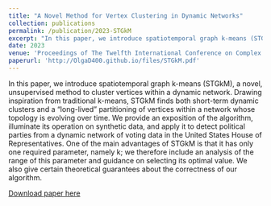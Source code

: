 ```yaml
---
title: "A Novel Method for Vertex Clustering in Dynamic Networks"
collection: publications
permalink: /publication/2023-STGkM
excerpt: "In this paper, we introduce spatiotemporal graph k-means (STGkM), a novel, unsupervised method to cluster vertices and discover multi-scale relationships within a dynamic network. STGkM finds both short-term dynamic clusters and a “long-lived” partitioning of vertices within a network whose topology is evolving over time. <br/><img src='/images/Synthetic_cluster_evolution.pdf'><br/>Three snapshots of a dynamic graph and the dynamic clustering as predicted by STGkM. Cluster centroids are identified by enlarged nodes."
date: 2023
venue: 'Proceedings of The Twelfth International Conference on Complex Networks and their Applications'
paperurl: 'http://OlgaD400.github.io/files/STGkM.pdf'
---
```

In this paper, we introduce spatiotemporal graph k-means (STGkM), a novel, unsupervised method to cluster vertices within a dynamic network. Drawing inspiration from traditional k-means, STGkM finds both short-term dynamic clusters and a “long-lived” partitioning of vertices within a network whose topology is evolving over time. We provide an exposition of the algorithm, illuminate its operation on synthetic data, and apply it to detect political parties from a dynamic network of voting data in the United States House of Representatives. One of the main advantages of STGkM is that it has only one required parameter, namely k; we therefore include an analysis of the range of this parameter and guidance on selecting its optimal value. We also give certain theoretical guarantees about the correctness of our algorithm.

[Download paper here](http://OlgaD400.github.io/files/STGkM.pdf)
